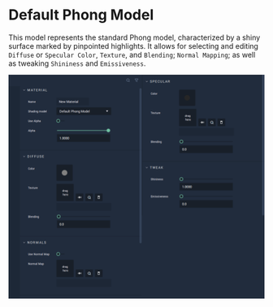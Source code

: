 # Default Phong Model 

This model represents the standard Phong model, characterized by a shiny surface marked by pinpointed highlights. It allows for selecting and editing `Diffuse` or `Specular Color`, `Texture`, and `Blending`; `Normal Mapping`; as well as tweaking `Shininess` and `Emissiveness`.

![](../../.gitbook/assets/defaultphongmodel2.png)